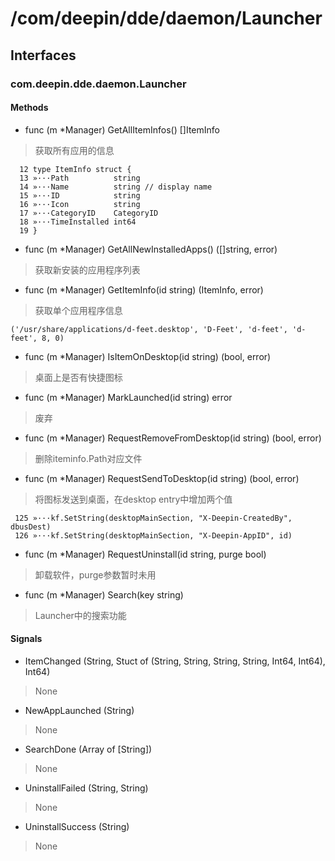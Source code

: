 # /com/deepin/dde/daemon/Launcher
## Interfaces
### com.deepin.dde.daemon.Launcher
#### Methods

- func (m *Manager) GetAllItemInfos() []ItemInfo
> 获取所有应用的信息

```
  12 type ItemInfo struct {
  13 »···Path          string
  14 »···Name          string // display name
  15 »···ID            string
  16 »···Icon          string
  17 »···CategoryID    CategoryID
  18 »···TimeInstalled int64
  19 }
```

- func (m *Manager) GetAllNewInstalledApps() ([]string, error)
> 获取新安装的应用程序列表

- func (m *Manager) GetItemInfo(id string) (ItemInfo, error)
> 获取单个应用程序信息

```
('/usr/share/applications/d-feet.desktop', 'D-Feet', 'd-feet', 'd-feet', 8, 0)
```

- func (m *Manager) IsItemOnDesktop(id string) (bool, error)
> 桌面上是否有快捷图标

- func (m *Manager) MarkLaunched(id string) error
> 废弃

- func (m *Manager) RequestRemoveFromDesktop(id string) (bool, error)
> 删除iteminfo.Path对应文件

- func (m *Manager) RequestSendToDesktop(id string) (bool, error)
> 将图标发送到桌面，在desktop entry中增加两个值

```
 125 »···kf.SetString(desktopMainSection, "X-Deepin-CreatedBy", dbusDest)
 126 »···kf.SetString(desktopMainSection, "X-Deepin-AppID", id)
```

- func (m *Manager) RequestUninstall(id string, purge bool)
> 卸载软件，purge参数暂时未用

- func (m *Manager) Search(key string)
> Launcher中的搜索功能

#### Signals

- ItemChanged (String, Stuct of (String, String, String, String, Int64, Int64),
  Int64)
> None

- NewAppLaunched (String)
> None

- SearchDone (Array of [String])
> None

- UninstallFailed (String, String)
> None

- UninstallSuccess (String)
> None
